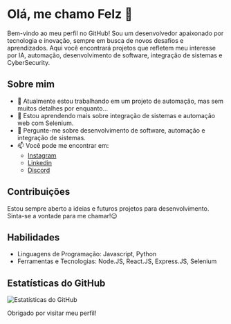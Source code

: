 # Olá, me chamo Felz 👾

Bem-vindo ao meu perfil no GitHub! Sou um desenvolvedor apaixonado por tecnologia e inovação, sempre em busca de novos desafios e aprendizados. Aqui você encontrará projetos que refletem meu interesse por IA, automação, desenvolvimento de software, integração de sistemas e CyberSecurity.

## Sobre mim

- 🔭 Atualmente estou trabalhando em um projeto de automação, mas sem muitos detalhes por enquanto...
- 🌱 Estou aprendendo mais sobre integração de sistemas e automação web com Selenium.
- 💬 Pergunte-me sobre desenvolvimento de software, automação e integração de sistemas.
- 📫 Você pode me encontrar em:
  - [Instagram](https://www.instagram.com/felz.db/)
  - [Linkedin](https://www.linkedin.com/in/felipe-doebber-bisotto-3aa631271/)
  - [Discord](https://discord.gg/NDFYBX3QK5)

## Contribuições

Estou sempre aberto a ideias e futuros projetos para desenvolvimento. Sinta-se a vontade para me chamar!😉

## Habilidades

- Linguagens de Programação: Javascript, Python
- Ferramentas e Tecnologias: Node.JS, React.JS, Express.JS, Selenium

## Estatísticas do GitHub

![Estatísticas do GitHub](https://github-readme-stats.vercel.app/api?username=felzcrypt&show_icons=true&theme=radical)

Obrigado por visitar meu perfil!
